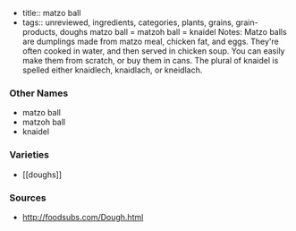 - title:: matzo ball
- tags:: unreviewed, ingredients, categories, plants, grains, grain-products, doughs
matzo ball = matzoh ball = knaidel Notes: Matzo balls are dumplings made from matzo meal, chicken fat, and eggs. They're often cooked in water, and then served in chicken soup. You can easily make them from scratch, or buy them in cans. The plural of knaidel is spelled either knaidlech, knaidlach, or kneidlach.

### Other Names

* matzo ball
* matzoh ball
* knaidel

### Varieties

* [[doughs]]

### Sources
* http://foodsubs.com/Dough.html
